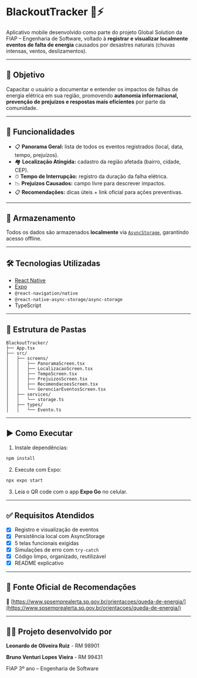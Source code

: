# BlackoutTracker 📱⚡

Aplicativo mobile desenvolvido como parte do projeto Global Solution da FIAP – Engenharia de Software, voltado à **registrar e visualizar localmente eventos de falta de energia** causados por desastres naturais (chuvas intensas, ventos, deslizamentos).

---

## 🚀 Objetivo

Capacitar o usuário a documentar e entender os impactos de falhas de energia elétrica em sua região, promovendo **autonomia informacional, prevenção de prejuízos e respostas mais eficientes** por parte da comunidade.

---

## 📲 Funcionalidades

- 📋 **Panorama Geral:** lista de todos os eventos registrados (local, data, tempo, prejuízos).
- 🏘 **Localização Atingida:** cadastro da região afetada (bairro, cidade, CEP).
- ⏱ **Tempo de Interrupção:** registro da duração da falha elétrica.
- 📉 **Prejuízos Causados:** campo livre para descrever impactos.
- 📋 **Recomendações:** dicas úteis + link oficial para ações preventivas.

---

## 💾 Armazenamento

Todos os dados são armazenados **localmente** via [`AsyncStorage`](https://react-native-async-storage.github.io/async-storage/), garantindo acesso offline.

---

## 🛠️ Tecnologias Utilizadas

- [React Native](https://reactnative.dev/)
- [Expo](https://expo.dev/)
- `@react-navigation/native`
- `@react-native-async-storage/async-storage`
- TypeScript

---

## 📁 Estrutura de Pastas

```
BlackoutTracker/
├── App.tsx
├── src/
│   ├── screens/
│   │   ├── PanoramaScreen.tsx
│   │   ├── LocalizacaoScreen.tsx
│   │   ├── TempoScreen.tsx
│   │   ├── PrejuizosScreen.tsx
│   │   ├── RecomendacoesScreen.tsx
│   │   └── GerenciarEventosScreen.tsx
│   ├── services/
│   │   └── storage.ts
│   ├── types/
│   │   └── Evento.ts
```

---

## ▶️ Como Executar

1. Instale dependências:
```bash
npm install
```

2. Execute com Expo:
```bash
npx expo start
```

3. Leia o QR code com o app **Expo Go** no celular.

---

## ✅ Requisitos Atendidos

- [x] Registro e visualização de eventos
- [x] Persistência local com AsyncStorage
- [x] 5 telas funcionais exigidas
- [x] Simulações de erro com `try-catch`
- [x] Código limpo, organizado, reutilizável
- [x] README explicativo

---

## 🔗 Fonte Oficial de Recomendações

📎 [https://www.spsemprealerta.sp.gov.br/orientacoes/queda-de-energia/](https://www.spsemprealerta.sp.gov.br/orientacoes/queda-de-energia/)

---

## 👨‍💻 Projeto desenvolvido por
**Leonardo de Oliveira Ruiz** - RM 98901

**Bruno Venturi Lopes Vieira** - RM 99431

FIAP 3º ano – Engenharia de Software